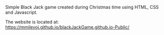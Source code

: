 Simple Black Jack game created during Christmas time using HTML, CSS and Javascript.

The website is located at: https://mmilevoj.github.io/blackJackGame.github.io-Public/

